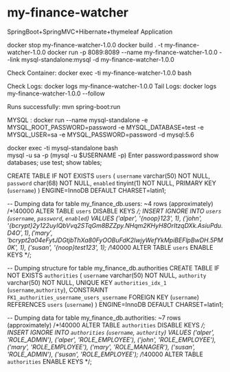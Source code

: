 # my-finance-watcher
SpringBoot+SpringMVC+Hibernate+thymeleaf Application


docker stop  my-finance-watcher-1.0.0 
docker build . -t my-finance-watcher-1.0.0
docker run -p 8089:8089 --name my-finance-watcher-1.0.0 --link mysql-standalone:mysql -d my-finance-watcher-1.0.0

Check Container:
docker exec -ti my-finance-watcher-1.0.0 bash 

Check Logs: 
docker logs my-finance-watcher-1.0.0
Tail Logs:
docker logs my-finance-watcher-1.0.0 --follow

Runs successfully: 
mvn spring-boot:run

MYSQL : 
docker run --name mysql-standalone -e MYSQL_ROOT_PASSWORD=password -e MYSQL_DATABASE=test -e MYSQL_USER=sa -e MYSQL_PASSWORD=password -d mysql:5.6

docker exec -ti mysql-standalone bash  
mysql -u sa -p (mysql -u $USERNAME -p)
Enter password:password
show databases;
use test;
show tables;

CREATE TABLE IF NOT EXISTS `users` (
  `username` varchar(50) NOT NULL,
  `password` char(68) NOT NULL,
  `enabled` tinyint(1) NOT NULL,
  PRIMARY KEY (`username`)
) ENGINE=InnoDB DEFAULT CHARSET=latin1;

-- Dumping data for table my_finance_db.users: ~4 rows (approximately)
/*!40000 ALTER TABLE `users` DISABLE KEYS */;
INSERT IGNORE INTO `users` (`username`, `password`, `enabled`) VALUES
	('alper', '{noop}123', 1),
	('john', '{bcrypt}$2y$12$2uyIQbVvq2STqGm8BZZpy.NHqm2KHyH8OrItzqDXk.AsiuPdu.D4O', 1),
	('mary', '{bcrypt}$2a$04$eFytJDGtjbThXa80FyOOBuFdK2IwjyWefYkMpiBEFlpBwDH.5PM0K', 1),
	('susan', '{noop}test123', 1);
/*!40000 ALTER TABLE `users` ENABLE KEYS */;


-- Dumping structure for table my_finance_db.authorities
CREATE TABLE IF NOT EXISTS `authorities` (
  `username` varchar(50) NOT NULL,
  `authority` varchar(50) NOT NULL,
  UNIQUE KEY `authorities_idx_1` (`username`,`authority`),
  CONSTRAINT `FK1_authorities_username_users_username` FOREIGN KEY (`username`) REFERENCES `users` (`username`)
) ENGINE=InnoDB DEFAULT CHARSET=latin1;

-- Dumping data for table my_finance_db.authorities: ~7 rows (approximately)
/*!40000 ALTER TABLE `authorities` DISABLE KEYS */;
INSERT IGNORE INTO `authorities` (`username`, `authority`) VALUES
	('alper', 'ROLE_ADMIN'),
	('alper', 'ROLE_EMPLOYEE'),
	('john', 'ROLE_EMPLOYEE'),
	('mary', 'ROLE_EMPLOYEE'),
	('mary', 'ROLE_MANAGER'),
	('susan', 'ROLE_ADMIN'),
	('susan', 'ROLE_EMPLOYEE');
/*!40000 ALTER TABLE `authorities` ENABLE KEYS */;







